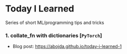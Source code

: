 # Today I Learned
Series of short ML/programming tips and tricks

### 1. collate_fn with dictionaries [`PyTorch`]
<!-- Run in Colab -->
- Blog post: https://abojda.github.io/today-i-learned-1
